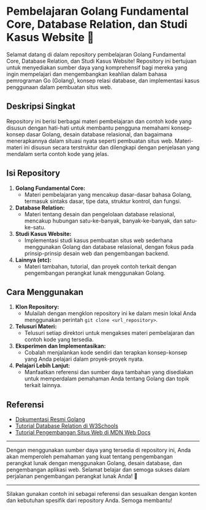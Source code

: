 # Pembelajaran Golang Fundamental Core, Database Relation, dan Studi Kasus Website 🚀

Selamat datang di dalam repository pembelajaran Golang Fundamental Core, Database Relation, dan Studi Kasus Website! Repository ini bertujuan untuk menyediakan sumber daya yang komprehensif bagi mereka yang ingin mempelajari dan mengembangkan keahlian dalam bahasa pemrograman Go (Golang), konsep relasi database, dan implementasi kasus penggunaan dalam pembuatan situs web.

## Deskripsi Singkat

Repository ini berisi berbagai materi pembelajaran dan contoh kode yang disusun dengan hati-hati untuk membantu pengguna memahami konsep-konsep dasar Golang, desain database relasional, dan bagaimana menerapkannya dalam situasi nyata seperti pembuatan situs web. Materi-materi ini disusun secara terstruktur dan dilengkapi dengan penjelasan yang mendalam serta contoh kode yang jelas.

## Isi Repository

1. **Golang Fundamental Core:**
   - Materi pembelajaran yang mencakup dasar-dasar bahasa Golang, termasuk sintaks dasar, tipe data, struktur kontrol, dan fungsi.
2. **Database Relation:**
   - Materi tentang desain dan pengelolaan database relasional, mencakup hubungan satu-ke-banyak, banyak-ke-banyak, dan satu-ke-satu.
3. **Studi Kasus Website:**
   - Implementasi studi kasus pembuatan situs web sederhana menggunakan Golang dan database relasional, dengan fokus pada prinsip-prinsip desain web dan pengembangan backend.
4. **Lainnya (etc):**
   - Materi tambahan, tutorial, dan proyek contoh terkait dengan pengembangan perangkat lunak menggunakan Golang.

## Cara Menggunakan

1. **Klon Repository:**
   - Mulailah dengan mengklon repository ini ke dalam mesin lokal Anda menggunakan perintah `git clone <url_repository>`.
2. **Telusuri Materi:**
   - Telusuri setiap direktori untuk mengakses materi pembelajaran dan contoh kode yang tersedia.
3. **Eksperimen dan Implementasikan:**
   - Cobalah menjalankan kode sendiri dan terapkan konsep-konsep yang Anda pelajari dalam proyek-proyek nyata.
4. **Pelajari Lebih Lanjut:**
   - Manfaatkan referensi dan sumber daya tambahan yang disediakan untuk memperdalam pemahaman Anda tentang Golang dan topik terkait lainnya.

## Referensi

- [Dokumentasi Resmi Golang](https://golang.org/doc/)
- [Tutorial Database Relation di W3Schools](https://www.w3schools.com/sql/)
- [Tutorial Pengembangan Situs Web di MDN Web Docs](https://developer.mozilla.org/en-US/docs/Learn)

---

Dengan menggunakan sumber daya yang tersedia di repository ini, Anda akan memperoleh pemahaman yang kuat tentang pengembangan perangkat lunak dengan menggunakan Golang, desain database, dan pengembangan aplikasi web. Selamat belajar dan semoga sukses dalam perjalanan pengembangan perangkat lunak Anda! 🚀

---

Silakan gunakan contoh ini sebagai referensi dan sesuaikan dengan konten dan kebutuhan spesifik dari repository Anda. Semoga membantu!
